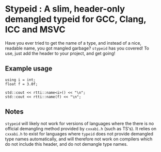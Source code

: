 # Stypeid : A slim, header-only demangled typeid for GCC, Clang, ICC and MSVC

Have you ever tried to get the name of a type, and instead of a nice, readable name, you got mangled garbage?
``stypeid`` has you covered! To use, just add the header to your project, and get going!

## Example usage

```
using i = int;
float f = 3.0f;

std::cout << rtti::name<i>() << "\n";
std::cout << rtti::name(f) << "\n";
```

## Notes

``stypeid`` will likely not work for versions of languages where the there is no official demangling method provided by ``cxxabi.h`` (such as TS's).
It relies on ``cxxabi.h`` to exist for languages where ``typeid`` does not provide demangled type names automatically, 
and will therefore not work on compilers which do not include this header, and do not demangle type names.
